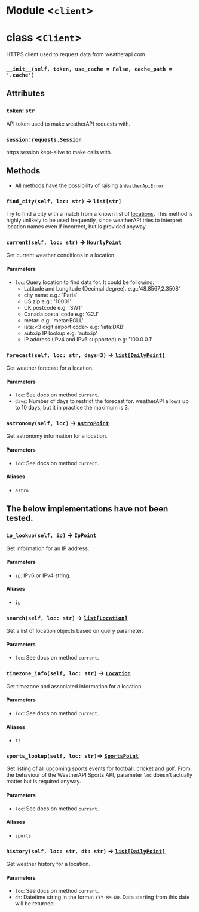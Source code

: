 # Module \<`client`\>

class \<`Client`\>
==================
HTTPS client used to request data from weatherapi.com

### `__init__(self, token, use_cache = False, cache_path = '.cache')`


## Attributes

### `token`: `str`
API token used to make weatherAPI requests with.

### `session`: [`requests.Session`](https://docs.python-requests.org/en/master/user/advanced/#session-objects)
https session kept-alive to make calls with.


## Methods

- All methods have the possibility of raising a [`WeatherApiError`](errors.md)

### `find_city(self, loc: str)` -> `list[str]`
Try to find a city with a match from a known list of [locations](../../speck/etc/cities_p.json). This method is highly unlikely to be used frequently, since weatherAPI tries to interpret location names even if incorrect, but is provided anyway.


### `current(self, loc: str)` -> [`HourlyPoint`](types/types.md)
Get current weather conditions in a location.

#### Parameters
- `loc`: Query location to find data for. It could be following:
    - Latitude and Longitude (Decimal degree). e.g.:'48.8567,2.3508'
    - city name e.g.: 'Paris'
    - US zip e.g.: '10001'
    - UK postcode e.g: 'SW1'
    - Canada postal code e.g: 'G2J'
    - metar:<metar code> e.g: 'metar:EGLL'
    - iata:<3 digit airport code> e.g: 'iata:DXB'
    - auto:ip IP lookup e.g: 'auto:ip'
    - IP address (IPv4 and IPv6 supported) e.g: '100.0.0.1'


### `forecast(self, loc: str, days=3)` -> [`list[DailyPoint]`](types/types.md)
Get weather forecast for a location.

#### Parameters
- `loc`: See docs on method `current`.
- `days`: Number of days to restrict the forecast for. weatherAPI allows up to 10 days, but it in practice the maximum is 3.


### `astronomy(self, loc)` -> [`AstroPoint`](types/types.md)
Get astronomy information for a location.

#### Parameters
- `loc`: See docs on method `current`.

#### Aliases
- `astro`


## **The below implementations have not been tested.**


### `ip_lookup(self, ip)` -> [`IpPoint`](types/types.md)
Get information for an IP address.

#### Parameters
- `ip`: IPv6 or IPv4 string.

#### Aliases
- `ip`


### `search(self, loc: str)` -> [`list[Location]`](types/types.md)
Get a list of location objects based on query parameter.

#### Parameters
- `loc`: See docs on method `current`.


### `timezone_info(self, loc: str)` -> [`Location`](types/types.md)
Get timezone and associated information for a location.

#### Parameters
- `loc`: See docs on method `current`.

#### Aliases
- `tz`


### `sports_lookup(self, loc: str)`-> [`SportsPoint`](types/types.md)
Get listing of all upcoming sports events for football, cricket and golf. From the behaviour of the WeatherAPI Sports API, parameter `loc` doesn't actually matter but is required anyway.

#### Parameters
- `loc`: See docs on method `current`.

#### Aliases
- `sports`


### `history(self, loc: str, dt: str)` -> [`list[DailyPoint]`](types/types.md)
Get weather history for a location.

#### Parameters
- `loc`: See docs on method `current`.
- `dt`: Datetime string in the format `YYY-MM-DD`. Data starting from this date will be returned.